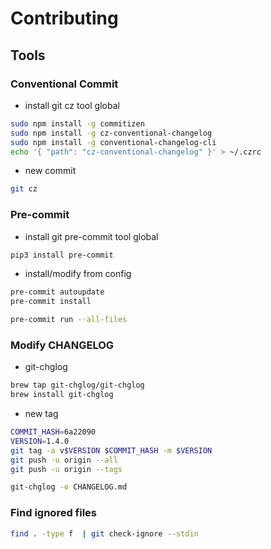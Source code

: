 # Contributing

## Tools

### Conventional Commit

- install git cz tool global

```sh
sudo npm install -g commitizen
sudo npm install -g cz-conventional-changelog
sudo npm install -g conventional-changelog-cli
echo '{ "path": "cz-conventional-changelog" }' > ~/.czrc
```

- new commit

```sh
git cz
```

### Pre-commit

- install git pre-commit tool global

```sh
pip3 install pre-commit
```

- install/modify from config

```sh
pre-commit autoupdate
pre-commit install
```

```sh
pre-commit run --all-files
```

### Modify CHANGELOG

- git-chglog

```sh
brew tap git-chglog/git-chglog
brew install git-chglog
```

- new tag

```sh
COMMIT_HASH=6a22090
VERSION=1.4.0
git tag -a v$VERSION $COMMIT_HASH -m $VERSION
git push -u origin --all
git push -u origin --tags
```

```sh
git-chglog -o CHANGELOG.md
```

### Find ignored files

```sh
find . -type f  | git check-ignore --stdin
```
